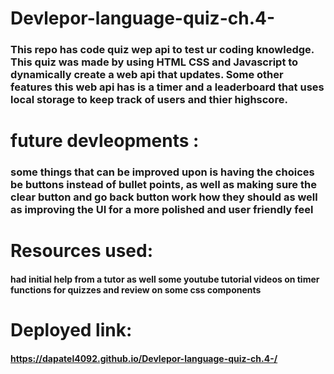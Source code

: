 # Devlepor-language-quiz-ch.4-
### This repo has code quiz wep api to test ur coding knowledge. This quiz was made by using HTML CSS and Javascript to dynamically create a web api that updates. Some other features this web api has is a timer and a leaderboard that uses local storage to keep track of users and thier highscore.
# future devleopments : 
### some things that can be improved upon is having the choices be buttons instead of bullet points, as well as making sure the clear button and go back button work how they should as well as improving the UI for a more polished and user friendly feel
# Resources used:
#### had initial help from a tutor as well some youtube tutorial videos on timer functions for quizzes and review on some css components
# Deployed link:
#### https://dapatel4092.github.io/Devlepor-language-quiz-ch.4-/
